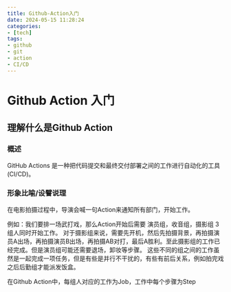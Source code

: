 ```yaml
---
title: Github-Action入门
date: 2024-05-15 11:28:24
categories: 
- [tech]
tags:
- github
- git
- action
- CI/CD
---
```


# Github Action 入门

## 理解什么是Github Action

### 概述
GitHub Actions 是一种把代码提交和最终交付部署之间的工作进行自动化的工具(CI/CD)。

### 形象比喻/设譬说理
在电影拍摄过程中，导演会喊一句Action来通知所有部门，开始工作。

例如：我们要排一场武打戏，那么Action开始后需要 演员组，收音组，摄影组 3组人同时开始工作。
对于摄影组来说，需要先开机，然后先拍摄背景，再拍摄演员A出场，再拍摄演员B出场，再拍摄AB对打，最后A胜利。至此摄影组的工作已经完成。但是演员组可能还需要退场，卸妆等步骤。
这些不同的组之间的工作虽然是一起完成一项任务，但是有些是并行不干扰的，有些有前后关系，例如拍完戏之后后勤组才能派发饭盒。

在Github Action中，每组人对应的工作为Job，工作中每个步骤为Step
